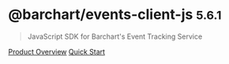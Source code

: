 # @barchart/events-client-js <small>5.6.1</small>

> JavaScript SDK for Barchart&#x27;s Event Tracking Service

[Product Overview](/content/product_overview)
[Quick Start](/content/quick_start)
